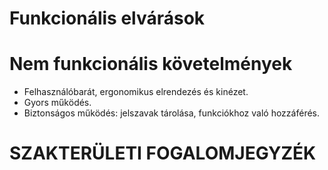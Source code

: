 # Funkcionális elvárások


# Nem funkcionális követelmények
- Felhasználóbarát, ergonomikus elrendezés és kinézet.
- Gyors működés.
- Biztonságos működés: jelszavak tárolása, funkciókhoz való hozzáférés.

# SZAKTERÜLETI FOGALOMJEGYZÉK

